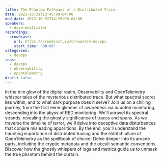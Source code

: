 ```yaml
---
title: The Phantom Pathways of a Distributed Trace
date: 2023-10-31T13:45:00-04:00
end_date: 2023-10-31T14:25:00-04:00
speakers:
  - dave-mcallister
recordings:
  crowdcast:
    url: https://crowdcast.io/c/haunted-devops
    start_time: "00:00"
categories:
  - devops
tags:
  - devops
  - observability
  - opentelemetry
draft: false
---
```


In the dim glow of the digital realm, Observability and OpenTelemetry whisper tales of the mysterious distributed trace. But what spectral secret lies within, and to what dark purpose does it serve? Join us on a chilling journey, from the first eerie glimmer of awareness via haunted monitoring, descending into the abyss of RED monitoring. We'll unravel its spectral strands, revealing the ghostly significance of traces and spans. As we traverse the timeline of terror, we'll delve into deceptive data disturbances that conjure misleading apparitions. By the end, you'll understand the haunting importance of distributed tracing and the eldritch allure of OpenTelemetry as the spellbook of choice. Delve deeper into its arcane parts, including the cryptic metadata and the occult semantic conventions. Discover how the ghostly whispers of logs and metrics guide us to unmask the true phantom behind the curtain.
